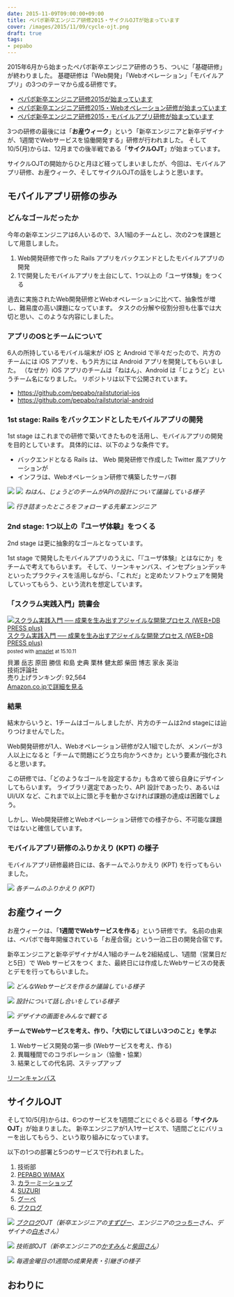 ```yaml
---
date: 2015-11-09T09:00:00+09:00
title: ペパボ新卒エンジニア研修2015・サイクルOJTが始まっています
cover: /images/2015/11/09/cycle-ojt.png
draft: true
tags:
- pepabo
---
```

2015年6月から始まったペパボ新卒エンジニア研修のうち、ついに「基礎研修」が終わりました。
基礎研修は「Web開発」「Webオペレーション」「モバイルアプリ」の3つのテーマから成る研修です。

- [ペパボ新卒エンジニア研修2015が始まっています](/2015/06/14/pepabo-engineer-training-2015/)
- [ペパボ新卒エンジニア研修2015・Webオペレーション研修が始まっています](/2015/07/20/pepabo-web-operation-training-2015/)
- [ペパボ新卒エンジニア研修2015・モバイルアプリ研修が始まっています](/2015/08/18/pepabo-mobile-app-training-2015/)

3つの研修の最後には「**お産ウィーク**」という「新卒エンジニアと新卒デザイナが、1週間でWebサービスを協働開発する」研修が行われました。
そして10/5(月)からは、12月までの後半戦である「**サイクルOJT**」が始まっています。

サイクルOJTの開始からひと月ほど経ってしまいましたが、今回は、モバイルアプリ研修、お産ウィーク、そしてサイクルOJTの話をしようと思います。

モバイルアプリ研修の歩み
---

### どんなゴールだったか

今年の新卒エンジニアは6人いるので、3人1組のチームとし、次の2つを課題として用意しました。

1. Web開発研修で作った Rails アプリをバックエンドとしたモバイルアプリの開発
1. 1で開発したモバイルアプリを土台にして、1つ以上の「ユーザ体験」をつくる

過去に実施されたWeb開発研修とWebオペレーションに比べて、抽象性が増し、難易度の高い課題になっています。
タスクの分解や役割分担も仕事では大切と思い、このような内容にしました。

### アプリのOSとチームについて

6人の所持しているモバイル端末が iOS と Android で半々だったので、片方のチームには iOS アプリを、もう片方には Android アプリを開発してもらいました。
（なぜか）iOS アプリのチームは「ねはん」、Android は「じょうど」というチーム名になりました。
リポジトリは以下で公開されています。

- https://github.com/pepabo/railstutorial-ios
- https://github.com/pepabo/railstutorial-android

### 1st stage: Rails をバックエンドとしたモバイルアプリの開発

1st stage はこれまでの研修で築いてきたものを活用し、モバイルアプリの開発を目的としています。
具体的には、以下のような条件です。

- バックエンドとなる Rails は、 Web 開発研修で作成した Twitter 風アプリケーションが
- インフラは、Webオペレーション研修で構築したサーバ群

[![](/images/2015/11/09/mobileapp1_large.jpg)](/images/2015/11/09/mobileapp1_full.jpg)
[![](/images/2015/11/09/mobileapp2_large.jpg)](/images/2015/11/09/mobileapp2_full.jpg)
*ねはん、じょうどのチームがAPIの設計について議論している様子*

[![](/images/2015/11/09/mobileapp3_large.jpg)](/images/2015/11/09/mobileapp3_full.jpg)
*行き詰まったところをフォローする先輩エンジニア*

### 2nd stage: 1つ以上の『ユーザ体験』をつくる

2nd stage は更に抽象的なゴールとなっています。

1st stage で開発したモバイルアプリのうえに、「『ユーザ体験』とはなにか」をチームで考えてもらいます。
そして、リーンキャンバス、インセプションデッキといったプラクティスを活用しながら、「これだ」と定めたソフトウェアを開発していってもらう、という流れを想定しています。

### 「スクラム実践入門」読書会

<div class="amazlet-box" style="margin-bottom:0px;"><div class="amazlet-image" style="float:left;margin:0px 12px 1px 0px;"><a href="http://www.amazon.co.jp/exec/obidos/ASIN/4774172367/hifumiass-22/ref=nosim/" name="amazletlink" target="_blank"><img src="http://ecx.images-amazon.com/images/I/51ABflXRwZL.jpg" alt="スクラム実践入門 ── 成果を生み出すアジャイルな開発プロセス (WEB+DB PRESS plus)" style="border: none;" /></a></div><div class="amazlet-info" style="line-height:120%; margin-bottom: 10px"><div class="amazlet-name" style="margin-bottom:10px;line-height:120%"><a href="http://www.amazon.co.jp/exec/obidos/ASIN/4774172367/hifumiass-22/ref=nosim/" name="amazletlink" target="_blank">スクラム実践入門 ── 成果を生み出すアジャイルな開発プロセス (WEB+DB PRESS plus)</a><div class="amazlet-powered-date" style="font-size:80%;margin-top:5px;line-height:120%">posted with <a href="http://www.amazlet.com/" title="amazlet" target="_blank">amazlet</a> at 15.10.11</div></div><div class="amazlet-detail">貝瀬 岳志 原田 勝信 和島 史典 栗林 健太郎 柴田 博志 家永 英治 <br />技術評論社 <br />売り上げランキング: 92,564<br /></div><div class="amazlet-sub-info" style="float: left;"><div class="amazlet-link" style="margin-top: 5px"><a href="http://www.amazon.co.jp/exec/obidos/ASIN/4774172367/hifumiass-22/ref=nosim/" name="amazletlink" target="_blank">Amazon.co.jpで詳細を見る</a></div></div></div><div class="amazlet-footer" style="clear: left"></div></div>

### 結果

結末からいうと、1チームはゴールしましたが、片方のチームは2nd stageには辿りつけませんでした。

Web開発研修が1人、Webオペレーション研修が2人1組でしたが、メンバーが3人以上になると「チームで問題にどう立ち向かうべきか」という要素が強化されると思います。

この研修では、「どのようなゴールを設定するか」も含めて彼ら自身にデザインしてもらいます。
ライブラリ選定であったり、API 設計であったり、あるいは UI/UX など、これまで以上に頭と手を動かさなければ課題の達成は困難でしょう。

しかし、Web開発研修とWebオペレーション研修での様子から、不可能な課題ではないと確信しています。

### モバイルアプリ研修のふりかえり (KPT) の様子

モバイルアプリ研修最終日には、各チームでふりかえり (KPT) を行ってもらいました。

[![](/images/2015/11/09/mobileapp4_large.jpg)](/images/2015/11/09/mobileapp4_full.jpg)
*各チームのふりかえり (KPT)*

お産ウィーク
---

お産ウィークは、「**1週間でWebサービスを作る**」という研修です。
名前の由来は、ペパボで毎年開催されている「お産合宿」という一泊二日の開発合宿です。

新卒エンジニアと新卒デザイナが4人1組のチームを2組結成し、1週間（営業日だと5日）で Web サービスをつく
また、最終日には作成したWebサービスの発表とデモを行ってもらいました。

[![](/images/2015/11/09/osanweek1_large.jpg)](/images/2015/11/09/osanweek1_full.jpg)
*どんなWebサービスを作るか議論している様子*

[![](/images/2015/11/09/osanweek2_large.jpg)](/images/2015/11/09/osanweek2_full.jpg)
*設計について話し合いをしている様子*

[![](/images/2015/11/09/osanweek3_large.jpg)](/images/2015/11/09/osanweek3_full.jpg)
*デザイナの画面をみんなで観てる*

**チームでWebサービスを考え、作り、「大切にしてほしい3つのこと」を学ぶ**

1. Webサービス開発の第一歩 (Webサービスを考え、作る)
1. 異職種間でのコラボレーション（協働・協業）
1. 結果としての代名詞、ステップアップ

[リーンキャンバス](https://github.com/demi168/Lean-Canvas-prototype-PDF)

サイクルOJT
---

そして10/5(月)からは、6つのサービスを1週間ごとにぐるぐる廻る「**サイクルOJT**」が始まりました。
新卒エンジニアが1人1サービスで、1週間ごとにバリューを出してもらう、という取り組みになっています。

以下の1つの部署と5つのサービスで行われました。

1. 技術部
1. [PEPABO WiMAX](https://wimax.pepabo.com/)
1. [カラーミーショップ](http://shop-pro.jp/)
1. [SUZURI](https://suzuri.jp/)
1. [グーペ](http://goope.jp/)
1. [ブクログ](http://booklog.jp/)

[![](/images/2015/11/09/cycleojt1_large.jpg)](/images/2015/11/09/cycleojt1_full.jpg)
*[ブクログ](//booklog.jp/)OJT（新卒エンジニアの[すずぴー](//twitter.com/alotofwe)、エンジニアの[つっちー](//twitter.com/hika69)さん、デザイナの[白木](//twitter.com/meganejinkie)さん）*

[![](/images/2015/11/09/cycleojt2_large.jpg)](/images/2015/11/09/cycleojt2_full.jpg)
*技術部OJT（新卒エンジニアの[かすみん](//twitter.com/k_hanazuki)と[柴田さん](twitter.com/hsbt)）*

[![](/images/2015/11/09/cycleojt3_large.jpg)](/images/2015/11/09/cycleojt3_full.jpg)
*毎週金曜日の1週間の成果発表・引継ぎの様子*

おわりに
---


